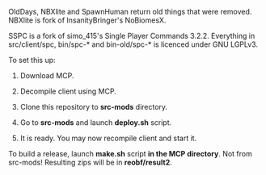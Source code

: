 OldDays, NBXlite and SpawnHuman return old things that were removed.
NBXlite is fork of InsanityBringer's NoBiomesX.

SSPC is a fork of simo_415's Single Player Commands 3.2.2.
Everything in src/client/spc, bin/spc-* and bin-old/spc-* is licenced under GNU LGPLv3.

To set this up:

1.  Download MCP.

2.  Decompile client using MCP.

3.  Clone this repository to **src-mods** directory.

4.  Go to **src-mods** and launch **deploy.sh** script.

5.  It is ready. You may now recompile client and start it.

To build a release, launch **make.sh** script **in the MCP directory**. Not from src-mods!
Resulting zips will be in **reobf/result2**.